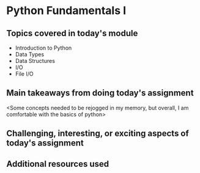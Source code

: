 # Python Fundamentals I

## Topics covered in today's module

* Introduction to Python
* Data Types
* Data Structures
* I/O
* File I/O

## Main takeaways from doing today's assignment
<Some concepts needed to be rejogged in my memory, but overall, I am comfortable with the basics of python>

## Challenging, interesting, or exciting aspects of today's assignment
<The most exciting aspect was having old concepts reintroduced and being able to have a-ha moments when I finally remembered and applied concepts I learned before to solve the questions.>

## Additional resources used 
<W3 schools>

